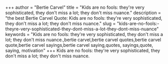 +++
author = "Bertie Carvel"
title = "Kids are no fools: they're very sophisticated, they don't miss a lot; they don't miss nuance."
description = "the best Bertie Carvel Quote: Kids are no fools: they're very sophisticated, they don't miss a lot; they don't miss nuance."
slug = "kids-are-no-fools:-theyre-very-sophisticated-they-dont-miss-a-lot-they-dont-miss-nuance"
keywords = "Kids are no fools: they're very sophisticated, they don't miss a lot; they don't miss nuance.,bertie carvel,bertie carvel quotes,bertie carvel quote,bertie carvel sayings,bertie carvel saying,quotes, sayings,quote, saying, motivation"
+++
Kids are no fools: they're very sophisticated, they don't miss a lot; they don't miss nuance.
